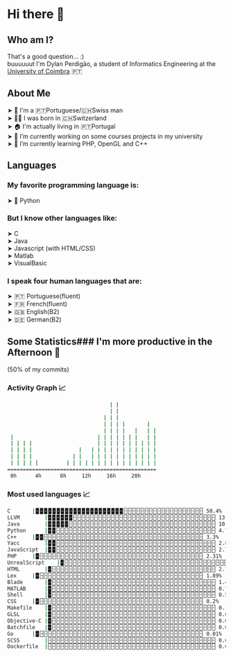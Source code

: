 # Hi there 👋

## Who am I?
That's a good question... :)<br>
buuuuuut I'm Dylan Perdigão, a student of Informatics Engineering at the <a href="https://www.uc.pt">University of Coimbra</a> 🇵🇹

## About Me
  ➤ 👤 I'm a 🇵🇹Portuguese/🇨🇭Swiss man<br>
  ➤ 👶🏻 I was born in 🇨🇭Switzerland<br>
  ➤ 🏠 I'm actually living in 🇵🇹Portugal<br>
  ➤ 🔭 I’m currently working on some courses projects in my university<br>
  ➤ 🌱 I’m currently learning PHP, OpenGL and C++<br>
  

## Languages
### My favorite programming language is:

  ➤ 🐍 Python
  
### But I know other languages like:

  ➤ C<br>
  ➤ Java<br>
  ➤ Javascript (with HTML/CSS)<br>
  ➤ Matlab<br>
  ➤ VisualBasic<br>
  
### I speak four human languages that are:<br>
  ➤ 🇵🇹 Portuguese(fluent)<br>
  ➤ 🇫🇷 French(fluent)<br>
  ➤ 🇬🇧 English(B2)<br>
  ➤ 🇩🇪 German(B2)<br>

<!--STATS-->
<!--BEGIN-->
## Some Statistics### I'm more productive in the Afternoon 🌇
(50% of my commits)

### Activity Graph 📈

```bash
                                 | |            
                                 | |            
                               | | |            
                               | | | |       |  
                               | | | |   |   | |
 |                           | | | | | | |   | |
 | | | |                     | | | | | | | | | |
 | | | |               |   | | | | | | | | | | |
 | | | |             | |   | | | | | | | | | | |
 | | | | |         | | | | | | | | | | | | | | |
================================================
 0h      4h      8h     12h     16h     20h     
```
### Most used languages 📈

```bash
C		|🁢🁢🁢🁢🁢🁢🁢🁢🁢🁢🁢🁢🁢🁢🁢🁢🁢🁢🁢🁢🁢🁣🁣🁣🁣🁣🁣🁣🁣🁣🁣🁣🁣🁣🁣🁣🁣🁣🁣🁣 50.4%
LLVM		|🁢🁢🁢🁢🁢🁢🁣🁣🁣🁣🁣🁣🁣🁣🁣🁣🁣🁣🁣🁣🁣🁣🁣🁣🁣🁣🁣🁣🁣🁣🁣🁣🁣🁣🁣🁣🁣🁣🁣🁣 13.88%
Java		|🁢🁢🁢🁢🁢🁣🁣🁣🁣🁣🁣🁣🁣🁣🁣🁣🁣🁣🁣🁣🁣🁣🁣🁣🁣🁣🁣🁣🁣🁣🁣🁣🁣🁣🁣🁣🁣🁣🁣🁣 10.4%
Python		|🁢🁢🁣🁣🁣🁣🁣🁣🁣🁣🁣🁣🁣🁣🁣🁣🁣🁣🁣🁣🁣🁣🁣🁣🁣🁣🁣🁣🁣🁣🁣🁣🁣🁣🁣🁣🁣🁣🁣🁣 4.71%
C++		|🁢🁢🁣🁣🁣🁣🁣🁣🁣🁣🁣🁣🁣🁣🁣🁣🁣🁣🁣🁣🁣🁣🁣🁣🁣🁣🁣🁣🁣🁣🁣🁣🁣🁣🁣🁣🁣🁣🁣🁣 3.3%
Yacc		|🁢🁢🁣🁣🁣🁣🁣🁣🁣🁣🁣🁣🁣🁣🁣🁣🁣🁣🁣🁣🁣🁣🁣🁣🁣🁣🁣🁣🁣🁣🁣🁣🁣🁣🁣🁣🁣🁣🁣🁣 2.85%
JavaScript	|🁢🁢🁣🁣🁣🁣🁣🁣🁣🁣🁣🁣🁣🁣🁣🁣🁣🁣🁣🁣🁣🁣🁣🁣🁣🁣🁣🁣🁣🁣🁣🁣🁣🁣🁣🁣🁣🁣🁣🁣 2.76%
PHP		|🁢🁣🁣🁣🁣🁣🁣🁣🁣🁣🁣🁣🁣🁣🁣🁣🁣🁣🁣🁣🁣🁣🁣🁣🁣🁣🁣🁣🁣🁣🁣🁣🁣🁣🁣🁣🁣🁣🁣🁣 2.31%
UnrealScript	|🁢🁣🁣🁣🁣🁣🁣🁣🁣🁣🁣🁣🁣🁣🁣🁣🁣🁣🁣🁣🁣🁣🁣🁣🁣🁣🁣🁣🁣🁣🁣🁣🁣🁣🁣🁣🁣🁣🁣🁣 2.19%
HTML		|🁢🁣🁣🁣🁣🁣🁣🁣🁣🁣🁣🁣🁣🁣🁣🁣🁣🁣🁣🁣🁣🁣🁣🁣🁣🁣🁣🁣🁣🁣🁣🁣🁣🁣🁣🁣🁣🁣🁣🁣 2.1%
Lex		|🁢🁣🁣🁣🁣🁣🁣🁣🁣🁣🁣🁣🁣🁣🁣🁣🁣🁣🁣🁣🁣🁣🁣🁣🁣🁣🁣🁣🁣🁣🁣🁣🁣🁣🁣🁣🁣🁣🁣🁣 1.89%
Blade		|🁢🁣🁣🁣🁣🁣🁣🁣🁣🁣🁣🁣🁣🁣🁣🁣🁣🁣🁣🁣🁣🁣🁣🁣🁣🁣🁣🁣🁣🁣🁣🁣🁣🁣🁣🁣🁣🁣🁣🁣 1.49%
MATLAB		|🁢🁣🁣🁣🁣🁣🁣🁣🁣🁣🁣🁣🁣🁣🁣🁣🁣🁣🁣🁣🁣🁣🁣🁣🁣🁣🁣🁣🁣🁣🁣🁣🁣🁣🁣🁣🁣🁣🁣🁣 0.7%
Shell		|🁢🁣🁣🁣🁣🁣🁣🁣🁣🁣🁣🁣🁣🁣🁣🁣🁣🁣🁣🁣🁣🁣🁣🁣🁣🁣🁣🁣🁣🁣🁣🁣🁣🁣🁣🁣🁣🁣🁣🁣 0.58%
CSS		|🁢🁣🁣🁣🁣🁣🁣🁣🁣🁣🁣🁣🁣🁣🁣🁣🁣🁣🁣🁣🁣🁣🁣🁣🁣🁣🁣🁣🁣🁣🁣🁣🁣🁣🁣🁣🁣🁣🁣🁣 0.2%
Makefile	|🁢🁣🁣🁣🁣🁣🁣🁣🁣🁣🁣🁣🁣🁣🁣🁣🁣🁣🁣🁣🁣🁣🁣🁣🁣🁣🁣🁣🁣🁣🁣🁣🁣🁣🁣🁣🁣🁣🁣🁣 0.13%
GLSL		|🁢🁣🁣🁣🁣🁣🁣🁣🁣🁣🁣🁣🁣🁣🁣🁣🁣🁣🁣🁣🁣🁣🁣🁣🁣🁣🁣🁣🁣🁣🁣🁣🁣🁣🁣🁣🁣🁣🁣🁣 0.04%
Objective-C	|🁢🁣🁣🁣🁣🁣🁣🁣🁣🁣🁣🁣🁣🁣🁣🁣🁣🁣🁣🁣🁣🁣🁣🁣🁣🁣🁣🁣🁣🁣🁣🁣🁣🁣🁣🁣🁣🁣🁣🁣 0.02%
Batchfile	|🁢🁣🁣🁣🁣🁣🁣🁣🁣🁣🁣🁣🁣🁣🁣🁣🁣🁣🁣🁣🁣🁣🁣🁣🁣🁣🁣🁣🁣🁣🁣🁣🁣🁣🁣🁣🁣🁣🁣🁣 0.02%
Go		|🁢🁣🁣🁣🁣🁣🁣🁣🁣🁣🁣🁣🁣🁣🁣🁣🁣🁣🁣🁣🁣🁣🁣🁣🁣🁣🁣🁣🁣🁣🁣🁣🁣🁣🁣🁣🁣🁣🁣🁣 0.01%
SCSS		|🁣🁣🁣🁣🁣🁣🁣🁣🁣🁣🁣🁣🁣🁣🁣🁣🁣🁣🁣🁣🁣🁣🁣🁣🁣🁣🁣🁣🁣🁣🁣🁣🁣🁣🁣🁣🁣🁣🁣🁣 0.0%
Dockerfile	|🁣🁣🁣🁣🁣🁣🁣🁣🁣🁣🁣🁣🁣🁣🁣🁣🁣🁣🁣🁣🁣🁣🁣🁣🁣🁣🁣🁣🁣🁣🁣🁣🁣🁣🁣🁣🁣🁣🁣🁣 0.0%

```
<!--END-->
